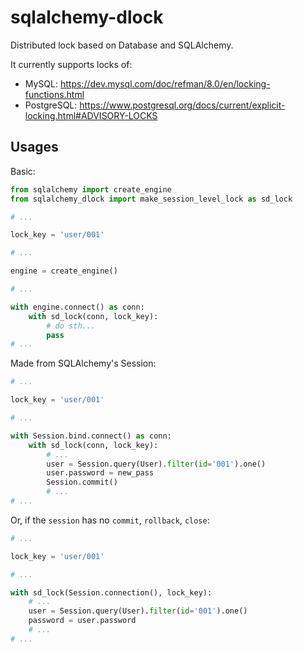 # sqlalchemy-dlock

Distributed lock based on Database and SQLAlchemy.

It currently supports locks of:

- MySQL: https://dev.mysql.com/doc/refman/8.0/en/locking-functions.html
- PostgreSQL: https://www.postgresql.org/docs/current/explicit-locking.html#ADVISORY-LOCKS

## Usages

Basic:

```python
from sqlalchemy import create_engine
from sqlalchemy_dlock import make_session_level_lock as sd_lock

# ...

lock_key = 'user/001'

# ...

engine = create_engine()

# ...

with engine.connect() as conn:
    with sd_lock(conn, lock_key):
        # do sth...
        pass
# ...
```

Made from SQLAlchemy's Session:

```python
# ...

lock_key = 'user/001'

# ...

with Session.bind.connect() as conn:
    with sd_lock(conn, lock_key):
        # ...
        user = Session.query(User).filter(id='001').one()
        user.password = new_pass
        Session.commit()
        # ...
# ...
```

Or, if the `session` has no `commit`, `rollback`, `close`:

```python
# ...

lock_key = 'user/001'

# ...

with sd_lock(Session.connection(), lock_key):
    # ...
    user = Session.query(User).filter(id='001').one()
    password = user.password
    # ...
# ...
```
